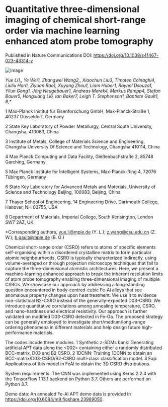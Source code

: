 # Quantitative three-dimensional imaging of chemical short-range order via machine learning enhanced atom probe tomography

Published in Nature Communications
DOI:
https://doi.org/10.1038/s41467-023-43314-y

![image](https://user-images.githubusercontent.com/44220131/223120821-8e69b316-724b-40e0-9c84-ee76207757b5.png)

_Yue Li1,*, Ye Wei1, Zhangwei Wang2,*, Xiaochun Liu3, Timoteo Colnaghi4, Liuliu Han1, Ziyuan Rao1, Xuyang Zhou1, Liam Huber1, Raynol Dsouza1, Yilun Gong1, Jörg Neugebauer1, Andreas Marek4, Markus Rampp4, Stefan Bauer5, Hongxiang Li6, Ian Baker7, Leigh T. Stephenson1, Baptiste Gault1, 8,*_

1 Max-Planck Institut für Eisenforschung GmbH, Max-Planck-Straße 1, 40237 Düsseldorf, Germany

2 State Key Laboratory of Powder Metallurgy, Central South University, Changsha, 410083, China

3 Institute of Metals, College of Materials Science and Engineering, Changsha University Of Science and Technology, Changsha 410114, China

4 Max Planck Computing and Data Facility, Gießenbachstraße 2, 85748 Garching, Germany

5 Max Planck Institute for Intelligent Systems, Max-Planck-Ring 4, 72076 Tübingen, Germany

6 State Key Laboratory for Advanced Metals and Materials, University of Science and Technology Beijing, 100083, Beijing, China

7 Thayer School of Engineering, 14 Engineering Drive, Dartmouth College, Hanover, NH 03755, USA

8 Department of Materials, Imperial College, South Kensington, London SW7 2AZ, UK

*Corresponding authors, yue.li@mpie.de (Y. L.); z.wang@csu.edu.cn (Z. W.); b.gault@mpie.de (B. G.)

Chemical short-range order (CSRO) refers to atoms of specific elements self-organising within a disordered crystalline matrix to form particular atomic neighbourhoods. CSRO is typically characterized indirectly, using volume-averaged or through projection microscopy techniques that fail to capture the three-dimensional atomistic architectures. Here, we present a machine-learning enhanced approach to break the inherent resolution limits of atom probe tomography enabling three-dimensional imaging of multiple CSROs. We showcase our approach by addressing a long-standing question encountered in body-centred-cubic Fe-Al alloys that see anomalous property changes upon heat treatment. We use it to evidence non-statistical B2-CSRO instead of the generally-expected D03-CSRO. We introduce quantitative correlations among annealing temperature, CSRO, and nano-hardness and electrical resistivity. Our approach is further validated on modified D03-CSRO detected in Fe-Ga. The proposed strategy can be generally employed to investigate short/medium/long-range ordering phenomena in different materials and help design future high-performance materials.

The codes incude three modules. 1 Synthetic z-SDMs bank: Generating artificial APT data along the <002> containing either a randomly distributed BCC-matrix, D03 and B2 CSRO. 2 1DCNN: Training 1DCNN to obtain an BCC-matrix/D03-CSRO/B2-CSRO multi-class classification model. 3 Exp: Applications of this model in FeAl to obtain the 3D CSRO distributions. 

System requirements:
The CNN was implemented using Keras 2.2.4 with the TensorFlow 1.13.1 backend on Python 3.7. Others are performed on Python 3.7.

Demo data:
An annealed Fe-Al APT demo data is provided in https://doi.org/10.6084/m9.figshare.23989050.
